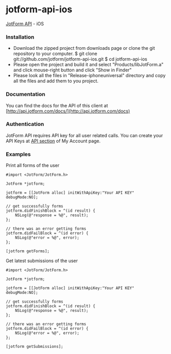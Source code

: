 jotform-api-ios 
===============
[JotForm API](http://api.jotform.com/docs/) - iOS 


### Installation

 * Download the zipped project from downloads page or clone the git repository to your computer.
      $ git clone git://github.com/jotform/jotform-api-ios.git
      $ cd jotform-api-ios
 * Please open the project and build it and select "Products/libJotForm.a" and click mouse-right button and click "Show in Finder"
 * Please look all the files in "Release-iphoneuniversal" directory and copy all the files and add them to you project.


### Documentation

You can find the docs for the API of this client at [http://api.jotform.com/docs/](http://api.jotform.com/docs)

### Authentication

JotForm API requires API key for all user related calls. You can create your API Keys at  [API section](http://www.jotform.com/myaccount/api) of My Account page.

### Examples

Print all forms of the user

    #import <JotForm/JotForm.h>

    JotForm *jotform;

    jotform = [[JotForm alloc] initWithApiKey:"Your API KEY" debugMode:NO];

    // get successfully forms
    jotform.didFinishBlock = ^(id result) {
        NSLog(@"response = %@", result);
    };
    
    // there was an error getting forms
    jotform.didFailBlock = ^(id error) {
        NSLog(@"error = %@", error);        
    };

    [jotform getForms];


Get latest submissions of the user

    #import <JotForm/JotForm.h>

    JotForm *jotform;

    jotform = [[JotForm alloc] initWithApiKey:"Your API KEY" debugMode:NO];

    // get successfully forms
    jotform.didFinishBlock = ^(id result) {
        NSLog(@"response = %@", result);
    };
    
    // there was an error getting forms
    jotform.didFailBlock = ^(id error) {
        NSLog(@"error = %@", error);        
    };

    [jotform getSubmissions];
